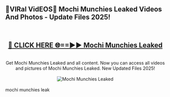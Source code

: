 <h2>🔴VIRal VidEOS🔴 Mochi Munchies Leaked Videos And Photos - Update Files 2025!</h2>
<br>
<div align="center">
<h2><a href="https://virallinks.top/odZfE0" rel="nofollow">🔴 CLICK HERE 🌐==►► Mochi Munchies Leaked</a></h2>
<br>
Get Mochi Munchies Leaked and all content. Now you can access all videos and pictures of Mochi Munchies Leaked. New Updated Files 2025!
<br>
<br>
<a href="https://virallinks.top/odZfE0" rel="nofollow" data-target="animated-image.originalLink"><img src="https://i.imgur.com/dJHk4Zq.gif)" alt="Mochi Munchies Leaked" style="max-width: 100%; display: inline-block;" data-target="animated-image.originalImage"></a>
</div>
<br>
mochi munchies leak